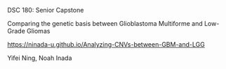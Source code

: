 DSC 180: Senior Capstone

Comparing the genetic basis between Glioblastoma Multiforme and Low-Grade Gliomas

https://ninada-u.github.io/Analyzing-CNVs-between-GBM-and-LGG

Yifei Ning, Noah Inada
